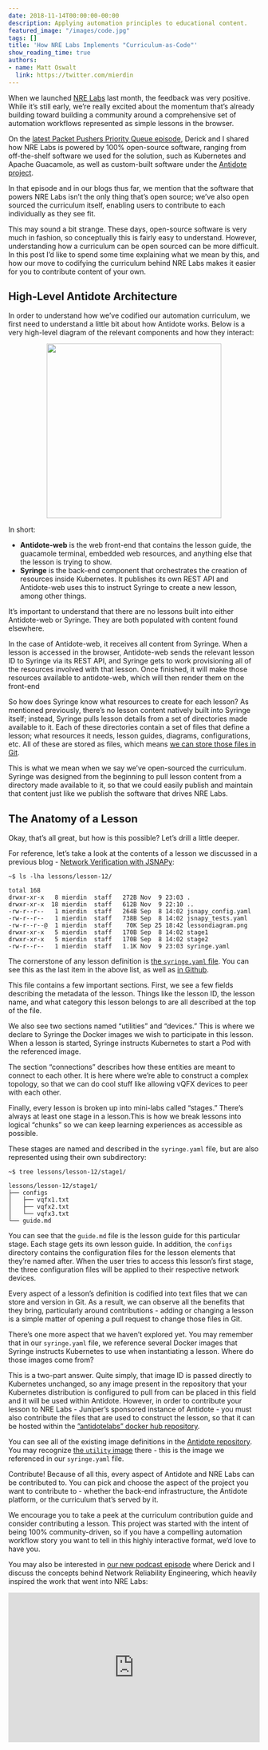 ```yaml
---
date: 2018-11-14T00:00:00-00:00
description: Applying automation principles to educational content.
featured_image: "/images/code.jpg"
tags: []
title: 'How NRE Labs Implements "Curriculum-as-Code"'
show_reading_time: true
authors:
- name: Matt Oswalt
  link: https://twitter.com/mierdin
---
```


When we launched [NRE Labs](https://forums.juniper.net/t5/Enterprise-Cloud-and/Introducing-NRE-Labs/ba-p/381850) last month, the feedback was very positive. While it’s still early, we’re really excited about the momentum that’s already building toward building a community around a comprehensive set of automation workflows represented as simple lessons in the browser.

On the [latest Packet Pushers Priority Queue episode](https://packetpushers.net/podcast/pq-158-introducing-nre-labs-for-network-automation-training/), Derick and I shared how NRE Labs is powered by 100% open-source software, ranging from off-the-shelf software we used for the solution, such as Kubernetes and Apache Guacamole, as well as custom-built software under the [Antidote project](https://github.com/nre-learning/antidote).

In that episode and  in our blogs thus far, we mention that the software that powers NRE Labs isn’t the only thing that’s open source; we’ve also open sourced the curriculum itself, enabling users to contribute to each individually as they  see fit.

This may sound a bit strange. These days, open-source software is very much in fashion, so conceptually this is fairly easy to understand. However, understanding how a curriculum can be open sourced can be more difficult. In this post I’d like to spend some time explaining what we mean by this, and how our move to codifying the curriculum behind NRE Labs makes it easier for you to contribute content of your own.

## High-Level Antidote Architecture

In order to understand how we’ve codified our automation curriculum, we first need to understand a little bit about how Antidote works. Below is a very high-level diagram of the relevant components and how they interact:

<div style="text-align:center;"><a href="/images/antidote-hla.png"><img src="/images/antidote-hla.png" style="width: 350px;display: block;margin: 0 auto;" ></a></div>

In short:

- **Antidote-web** is the web front-end that contains the lesson guide, the guacamole terminal, embedded web resources, and anything else that the lesson is trying to show.
- **Syringe** is the back-end component that orchestrates the creation of resources inside Kubernetes. It publishes its own REST API and Antidote-web uses this to instruct Syringe to create a new lesson, among other things.

It’s important to understand that there are no lessons built into either Antidote-web or Syringe. They are both populated with content found elsewhere.

In the case of Antidote-web, it receives all content from Syringe. When a lesson is accessed in the browser, Antidote-web sends the relevant lesson ID to Syringe via its REST API, and Syringe gets to work provisioning all of the resources involved with that lesson. Once finished, it will make those resources available to antidote-web, which will then render them on the front-end

So how does Syringe know what resources to create for each lesson? As mentioned previously, there’s no lesson content natively built into Syringe itself; instead, Syringe pulls lesson details from a set of directories made available to it. Each of these directories contain a set of files that define a lesson; what resources it needs, lesson guides, diagrams, configurations, etc. All of these are stored as files, which means [we can store those files in Git](https://github.com/nre-learning/antidote/tree/master/lessons).

This is what we mean when we say we’ve open-sourced the curriculum. Syringe was designed from the beginning to pull lesson content from a directory made available to it, so that we could easily publish and maintain that content just like we publish the software that drives NRE Labs.

## The Anatomy of a Lesson

Okay, that’s all great, but how is this possible? Let’s drill a little deeper.

For reference, let’s take a look at the contents of a lesson we discussed in a previous blog - [Network Verification with JSNAPy](https://networkreliability.engineering/2018/11/this-week-in-nre-labs-network-verification-with-jsnapy/):

```
~$ ls -lha lessons/lesson-12/

total 168
drwxr-xr-x   8 mierdin  staff   272B Nov  9 23:03 .
drwxr-xr-x  18 mierdin  staff   612B Nov  9 22:10 ..
-rw-r--r--   1 mierdin  staff   264B Sep  8 14:02 jsnapy_config.yaml
-rw-r--r--   1 mierdin  staff   738B Sep  8 14:02 jsnapy_tests.yaml
-rw-r--r--@  1 mierdin  staff    70K Sep 25 18:42 lessondiagram.png
drwxr-xr-x   5 mierdin  staff   170B Sep  8 14:02 stage1
drwxr-xr-x   5 mierdin  staff   170B Sep  8 14:02 stage2
-rw-r--r--   1 mierdin  staff   1.1K Nov  9 23:03 syringe.yaml
```

The cornerstone of any lesson definition is [the `syringe.yaml` file](https://antidoteproject.readthedocs.io/en/latest/platform/syringe/syringefile.html). You can see this as the last item in the above list, as well as [in Github](https://github.com/nre-learning/antidote/blob/master/lessons/lesson-12/syringe.yaml).

This file contains a few important sections. First, we see a few fields describing the metadata of the lesson. Things like the lesson ID, the lesson name, and what category this lesson belongs to are all described at the top of the file.

We also see two sections named “utilities” and “devices.” This is where we declare to Syringe the Docker images we wish to participate in this lesson. When a lesson is started, Syringe instructs Kubernetes to start a Pod with the referenced image.

The section “connections” describes how these entities are meant to connect to each other. It is here where we’re able to construct a complex topology, so that we can do cool stuff like allowing vQFX devices to peer with each other.

Finally, every lesson is broken up into mini-labs called “stages.”  There’s always at least one stage in a lesson.This is how we  break lessons into logical “chunks” so we can keep learning experiences as accessible as possible.

These stages are named and described in the `syringe.yaml` file, but are also represented using their own subdirectory:

```
~$ tree lessons/lesson-12/stage1/

lessons/lesson-12/stage1/
├── configs
│   ├── vqfx1.txt
│   ├── vqfx2.txt
│   └── vqfx3.txt
└── guide.md
```

You can see that the `guide.md` file is the lesson guide for this particular stage. Each stage gets its own lesson guide. In addition, the `configs` directory contains the configuration files for the lesson elements that they’re named after. When the user tries to access this lesson’s first stage, the three configuration files will be applied to their respective network devices.

Every aspect of a lesson’s definition is codified into text files that we can store and version in Git.  As a result, we can observe all the benefits that they  bring, particularly around contributions - adding or changing a lesson is a simple matter of opening a pull request to change those files in Git.

There’s one more aspect that we haven’t explored yet. You may remember that in our `syringe.yaml` file, we reference several Docker images that Syringe instructs Kubernetes to use when instantiating a lesson. Where do those images come from?

This is a two-part answer. Quite simply, that image ID is passed directly to Kubernetes unchanged, so any image present in the repository that your Kubernetes distribution is configured to pull from can be placed in this field and it will be used within Antidote. However, in order to contribute your lesson to NRE Labs - Juniper’s sponsored instance of Antidote - you must also contribute the files that are used to construct the lesson, so that it can be hosted within the [”antidotelabs” docker hub repository](https://hub.docker.com/r/antidotelabs/).

You can see all of the existing image definitions in the [Antidote repository](https://github.com/nre-learning/antidote/tree/master/images). You may recognize [the `utility` image](https://github.com/nre-learning/antidote/blob/master/images/utility/Dockerfile) there - this is the image we referenced in our `syringe.yaml` file.

Contribute!
Because of all this, every aspect of Antidote and NRE Labs can be contributed to. You can pick and choose the aspect of the project you want to contribute to - whether the back-end infrastructure, the Antidote platform, or the curriculum that’s served by it.

We encourage you to take a peek at the curriculum contribution guide and consider contributing a lesson. This project was started with the intent of being 100% community-driven, so if you have a compelling automation workflow story you want to tell in this highly interactive format, we’d love to have you.

You may also be interested in [our new podcast episode](https://soundcloud.com/junipernetworks/exploring-network-reliability-engineering-and-automation-with-derick-winkworth-and-matt-oswalt) where Derick and I discuss the concepts behind Network Reliability Engineering, which heavily inspired the work that went into NRE Labs:

<iframe width="100%" height="300" scrolling="no" frameborder="no" allow="autoplay" src="https://w.soundcloud.com/player/?url=https%3A//api.soundcloud.com/tracks/529459836&color=%2376ff79&auto_play=false&hide_related=false&show_comments=true&show_user=true&show_reposts=false&show_teaser=true&visual=true"></iframe>
